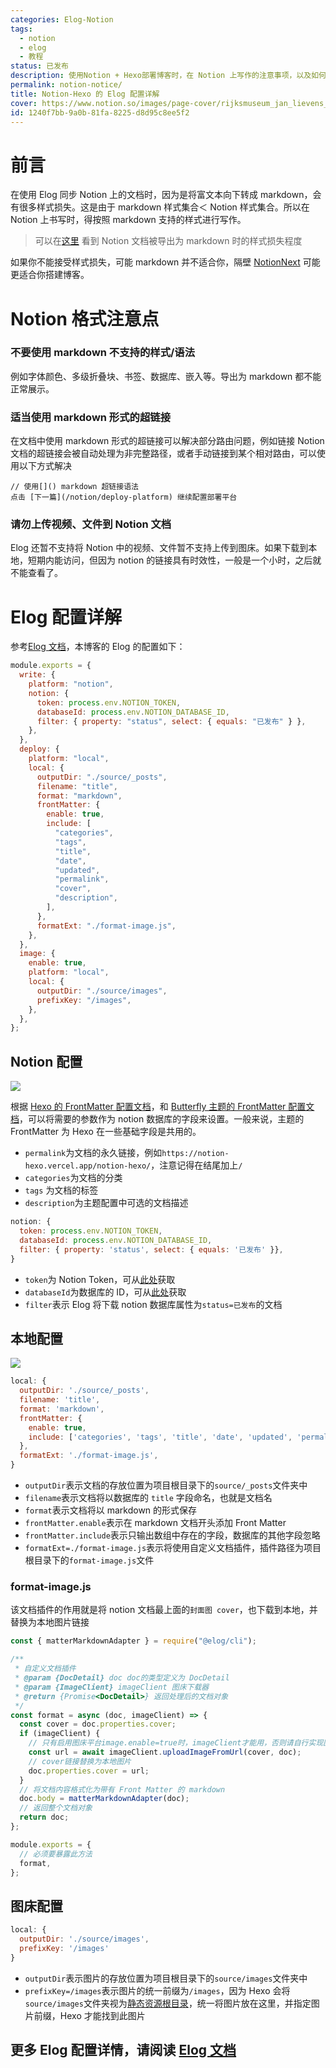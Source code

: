 ```yaml
---
categories: Elog-Notion
tags:
  - notion
  - elog
  - 教程
status: 已发布
description: 使用Notion + Hexo部署博客时，在 Notion 上写作的注意事项，以及如何配置Elog使其更好的结合Hexo
permalink: notion-notice/
title: Notion-Hexo 的 Elog 配置详解
cover: https://www.notion.so/images/page-cover/rijksmuseum_jan_lievens_1627.jpg
id: 1240f7bb-9a0b-81fa-8225-d8d95c8ee5f2
---
```


# 前言

在使用 Elog 同步 Notion 上的文档时，因为是将富文本向下转成 markdown，会有很多样式损失。这是由于 markdown 样式集合＜ Notion 样式集合。所以在 Notion 上书写时，得按照 markdown 支持的样式进行写作。

> 可以在[这里](/notion-example/) 看到 Notion 文档被导出为 markdown 时的样式损失程度

如果你不能接受样式损失，可能 markdown 并不适合你，隔壁 [NotionNext](https://github.com/tangly1024/NotionNext) 可能更适合你搭建博客。

# Notion 格式注意点

### 不要使用 markdown 不支持的样式/语法

例如字体颜色、多级折叠块、书签、数据库、嵌入等。导出为 markdown 都不能正常展示。

### 适当使用 markdown 形式的超链接

在文档中使用 markdown 形式的超链接可以解决部分路由问题，例如链接 Notion 文档的超链接会被自动处理为非完整路径，或者手动链接到某个相对路由，可以使用以下方式解决

```text
// 使用[]() markdown 超链接语法
点击 [下一篇](/notion/deploy-platform) 继续配置部署平台
```

### 请勿上传视频、文件到 Notion 文档

Elog 还暂不支持将 Notion 中的视频、文件暂不支持上传到图床。如果下载到本地，短期内能访问，但因为 notion 的链接具有时效性，一般是一个小时，之后就不能查看了。

# Elog 配置详解

参考[Elog 文档](https://elog.1874.cool/)，本博客的 Elog 的配置如下：

```javascript
module.exports = {
  write: {
    platform: "notion",
    notion: {
      token: process.env.NOTION_TOKEN,
      databaseId: process.env.NOTION_DATABASE_ID,
      filter: { property: "status", select: { equals: "已发布" } },
    },
  },
  deploy: {
    platform: "local",
    local: {
      outputDir: "./source/_posts",
      filename: "title",
      format: "markdown",
      frontMatter: {
        enable: true,
        include: [
          "categories",
          "tags",
          "title",
          "date",
          "updated",
          "permalink",
          "cover",
          "description",
        ],
      },
      formatExt: "./format-image.js",
    },
  },
  image: {
    enable: true,
    platform: "local",
    local: {
      outputDir: "./source/images",
      prefixKey: "/images",
    },
  },
};
```

## Notion 配置

![](https://blog-images-1318739330.cos.ap-shanghai.myqcloud.com/undefined37f1ce20-a930-40df-8bf2-e65ba2ceff0d.png)

根据 [Hexo 的 FrontMatter 配置文档](https://hexo.io/zh-cn/docs/front-matter)，和 [Butterfly 主题的 FrontMatter 配置文档](https://butterfly.js.org/posts/dc584b87/?highlight=front%20matter#Post-Front-matter)，可以将需要的参数作为 notion 数据库的字段来设置。一般来说，主题的 FrontMatter 为 Hexo 在一些基础字段是共用的。

- `permalink`为文档的永久链接，例如`https://notion-hexo.vercel.app/notion-hexo/`，注意记得在结尾加上`/`
- `categories`为文档的分类
- `tags` 为文档的标签
- `description`为主题配置中可选的文档描述

```javascript
notion: {
  token: process.env.NOTION_TOKEN,
  databaseId: process.env.NOTION_DATABASE_ID,
  filter: { property: 'status', select: { equals: '已发布' }},
}
```

- `token`为 Notion Token，可从[此处](https://elog.1874.cool/notion/gvnxobqogetukays#token-1)获取
- `databaseId`为数据库的 ID，可从[此处](https://elog.1874.cool/notion/gvnxobqogetukays#databaseid)获取
- `filter`表示 Elog 将下载 notion 数据库属性为`status=已发布`的文档

## 本地配置

![](https://blog-images-1318739330.cos.ap-shanghai.myqcloud.com/undefined804acc7d-2f1b-4daa-95f1-5dcbd316fe76.png)

```javascript
local: {
  outputDir: './source/_posts',
  filename: 'title',
  format: 'markdown',
  frontMatter: {
    enable: true,
    include: ['categories', 'tags', 'title', 'date', 'updated', 'permalink', 'cover', 'description']
  },
  formatExt: './format-image.js',
}
```

- `outputDir`表示文档的存放位置为项目根目录下的`source/_posts`文件夹中
- `filename`表示文档将以数据库的 `title` 字段命名，也就是文档名
- `format`表示文档将以 markdown 的形式保存
- `frontMatter.enable`表示在 markdown 文档开头添加 Front Matter
- `frontMatter.include`表示只输出数组中存在的字段，数据库的其他字段忽略
- `formatExt=./format-image.js`表示将使用自定义文档插件，插件路径为项目根目录下的`format-image.js`文件

### format-image.js

该文档插件的作用就是将 notion 文档最上面的`封面图 cover`，也下载到本地，并替换为本地图片链接

```javascript
const { matterMarkdownAdapter } = require("@elog/cli");

/**
 * 自定义文档插件
 * @param {DocDetail} doc doc的类型定义为 DocDetail
 * @param {ImageClient} imageClient 图床下载器
 * @return {Promise<DocDetail>} 返回处理后的文档对象
 */
const format = async (doc, imageClient) => {
  const cover = doc.properties.cover;
  if (imageClient) {
    // 只有启用图床平台image.enable=true时，imageClient才能用，否则请自行实现图片上传
    const url = await imageClient.uploadImageFromUrl(cover, doc);
    // cover链接替换为本地图片
    doc.properties.cover = url;
  }
  // 将文档内容格式化为带有 Front Matter 的 markdown
  doc.body = matterMarkdownAdapter(doc);
  // 返回整个文档对象
  return doc;
};

module.exports = {
  // 必须要暴露此方法
  format,
};
```

## 图床配置

```javascript
local: {
  outputDir: './source/images',
  prefixKey: '/images'
}
```

- `outputDir`表示图片的存放位置为项目根目录下的`source/images`文件夹中
- `prefixKey=/images`表示图片的统一前缀为`/images`，因为 Hexo 会将`source/images`文件夹视为[静态资源根目录](https://hexo.io/zh-cn/docs/asset-folders)，统一将图片放在这里，并指定图片前缀，Hexo 才能找到此图片

## 更多 Elog 配置详情，请阅读 [Elog 文档](https://elog.1874.cool/)
